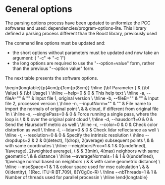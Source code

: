 # General options

The parsing options process have been updated to uniformize the PCC softwares and used: dependencies/program-options-lite. 
This library defined a parsing process different than the Boost library, previously used 

The command line options must be updated and:

  * the short options without parameters must be updated and now take an argument: ( "-c" => "-c 1")
  * the long options are required to use the "--option=value" form, rather than the previous "--option value" form.


The next table presents the software options.
 

\begin{longtable}{p{4cm}p{1cm}p{8cm}}
\hline
{\bf Parameter }  & {\bf Value} & {\bf Usage} \\ \hline
        --help=0           & 0   & This help text                                       \\ \hline
  -a,   --fileA=""         & ""  & Input file 1, original version                       \\ \hline
  -b,   --fileB=""         & ""  & Input file 2, processed version                      \\ \hline
  -n,   --inputNorm=""     & ""  & File name to import the normals of original point    \\ 
                           &     & cloud, if different from original file 1n            \\ \hline
  -s,   --singlePass=0     & 0   & Force running a single pass, where the loop is       \\ 
                           &     & over the original point cloud                        \\ \hline
  -d,   --hausdorff=0      & 0   & Send the Haursdorff metric as well                   \\ \hline
  -c,   --color=0          & 0   & Check color distortion as well                       \\ \hline
  -l,   --lidar=0          & 0   & Check lidar reflectance as well                      \\ \hline
  -r,   --resolution=0     & 0   & Specify the intrinsic resolution                     \\ \hline
        --dropdups=2       & 2   & 0(detect), 1(drop), 2(average) subsequent points     \\ 
                           &     & with same coordinates                                \\ \hline
        --neighborsProc=1  & 1   & 0(undefined), 1(average), 2(weighted average),       \\ 
                           &     & 3(min), 4(max) neighbors with same geometric         \\ 
                           &     & distance                                             \\ \hline
        --averageNormals=1 & 1   & 0(undefined), 1(average normal based on neighbors    \\ 
                           &     & with same geometric distance)                        \\ \hline
        --mseSpace=1       & 1   & colour space used for mse calculation                \\
                           &     & 0(identity), 1(Rec. ITU-R BT.709), 8(YCgCo-R)        \\ \hline
        --nbThreads=1      & 1   & Number of threads used for parallel processin        \\ \hline
\end{longtable}

 